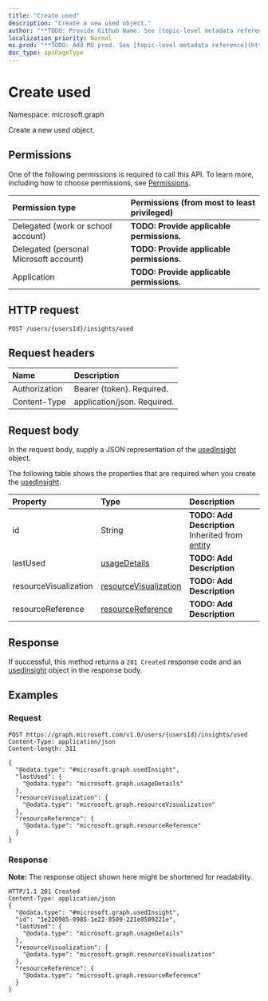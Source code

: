 ```yaml
---
title: "Create used"
description: "Create a new used object."
author: "**TODO: Provide Github Name. See [topic-level metadata reference](https://msgo.azurewebsites.net/add/document/guidelines/metadata.html#topic-level-metadata)**"
localization_priority: Normal
ms.prod: "**TODO: Add MS prod. See [topic-level metadata reference](https://msgo.azurewebsites.net/add/document/guidelines/metadata.html#topic-level-metadata)**"
doc_type: apiPageType
---
```


# Create used

Namespace: microsoft.graph

Create a new used object.

## Permissions
One of the following permissions is required to call this API. To learn more, including how to choose permissions, see [Permissions](/concepts/permissions-reference.md).

|Permission type|Permissions (from most to least privileged)|
|:---|:---|
|Delegated (work or school account)|**TODO: Provide applicable permissions.**|
|Delegated (personal Microsoft account)|**TODO: Provide applicable permissions.**|
|Application|**TODO: Provide applicable permissions.**|

## HTTP request

<!-- {
  "blockType": "ignored"
}
-->
``` http
POST /users/{usersId}/insights/used
```

## Request headers
|Name|Description|
|:---|:---|
|Authorization|Bearer {token}. Required.|
|Content-Type|application/json. Required.|

## Request body
In the request body, supply a JSON representation of the [usedInsight](../resources/usedinsight.md) object.

The following table shows the properties that are required when you create the [usedInsight](../resources/usedinsight.md).

|Property|Type|Description|
|:---|:---|:---|
|id|String|**TODO: Add Description** Inherited from [entity](../resources/entity.md)|
|lastUsed|[usageDetails](../resources/usagedetails.md)|**TODO: Add Description**|
|resourceVisualization|[resourceVisualization](../resources/resourcevisualization.md)|**TODO: Add Description**|
|resourceReference|[resourceReference](../resources/resourcereference.md)|**TODO: Add Description**|



## Response

If successful, this method returns a `201 Created` response code and an [usedInsight](../resources/usedinsight.md) object in the response body.

## Examples

### Request
<!-- {
  "blockType": "request",
  "name": "create_usedinsight_from_"
}
-->
``` http
POST https://graph.microsoft.com/v1.0/users/{usersId}/insights/used
Content-Type: application/json
Content-length: 311

{
  "@odata.type": "#microsoft.graph.usedInsight",
  "lastUsed": {
    "@odata.type": "microsoft.graph.usageDetails"
  },
  "resourceVisualization": {
    "@odata.type": "microsoft.graph.resourceVisualization"
  },
  "resourceReference": {
    "@odata.type": "microsoft.graph.resourceReference"
  }
}
```


### Response
**Note:** The response object shown here might be shortened for readability.
<!-- {
  "blockType": "response",
  "truncated": true,
  "@odata.type": "microsoft.graph.usedinsight"
}
-->
``` http
HTTP/1.1 201 Created
Content-Type: application/json
{
  "@odata.type": "#microsoft.graph.usedInsight",
  "id": "1e220985-0985-1e22-8509-221e8509221e",
  "lastUsed": {
    "@odata.type": "microsoft.graph.usageDetails"
  },
  "resourceVisualization": {
    "@odata.type": "microsoft.graph.resourceVisualization"
  },
  "resourceReference": {
    "@odata.type": "microsoft.graph.resourceReference"
  }
}
```

